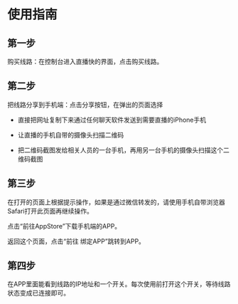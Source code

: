 # 使用指南

## 第一步

购买线路：在控制台进入直播快的界面，点击购买线路。

## 第二步

把线路分享到手机端：点击分享按钮，在弹出的页面选择

- 直接把网址复制下来通过任何聊天软件发送到需要直播的iPhone手机

- 让直播的手机自带的摄像头扫描二维码

- 把二维码截图发给相关人员的一台手机，再用另一台手机的摄像头扫描这个二维码截图

## 第三步

在打开的页面上根据提示操作，如果是通过微信转发的，请使用手机自带浏览器Safari打开此页面再继续操作。

点击“前往AppStore”下载手机端的APP。

返回这个页面，点击“前往 绑定APP”跳转到APP。

## 第四步

在APP里面能看到线路的IP地址和一个开关。每次使用前打开这个开关，等待线路状态变成已连接即可。
